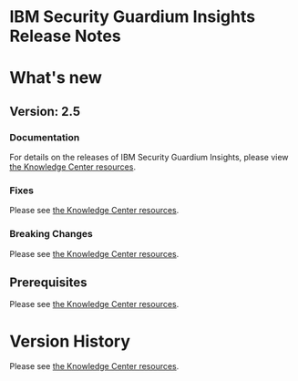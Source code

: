 # IBM Security Guardium Insights Release Notes

# What's new

## Version: 2.5

### Documentation

For details on the releases of IBM Security Guardium Insights, please view <a href="https://www.ibm.com/support/knowledgecenter/SSWSZ5/welcome.html" target="_blank">the Knowledge Center resources</a>.

### Fixes

Please see <a href="https://www.ibm.com/support/knowledgecenter/SSWSZ5/welcome.html" target="_blank">the Knowledge Center resources</a>.

### Breaking Changes

Please see <a href="https://www.ibm.com/support/knowledgecenter/SSWSZ5/welcome.html" target="_blank">the Knowledge Center resources</a>.

## Prerequisites

Please see <a href="https://www.ibm.com/support/knowledgecenter/SSWSZ5/welcome.html" target="_blank">the Knowledge Center resources</a>.

# Version History

Please see <a href="https://www.ibm.com/support/knowledgecenter/SSWSZ5/welcome.html" target="_blank">the Knowledge Center resources</a>.


